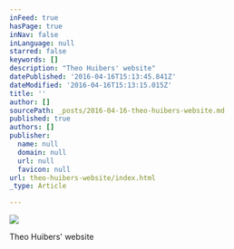 ```yaml
---
inFeed: true
hasPage: true
inNav: false
inLanguage: null
starred: false
keywords: []
description: "Theo Huibers' website"
datePublished: '2016-04-16T15:13:45.841Z'
dateModified: '2016-04-16T15:13:15.015Z'
title: ''
author: []
sourcePath: _posts/2016-04-16-theo-huibers-website.md
published: true
authors: []
publisher:
  name: null
  domain: null
  url: null
  favicon: null
url: theo-huibers-website/index.html
_type: Article

---
```

![](https://the-grid-user-content.s3-us-west-2.amazonaws.com/d30a3d82-4f65-44fe-a443-c4f691acff5b.jpg)

Theo Huibers' website